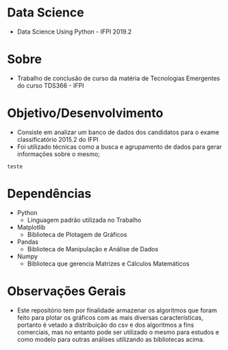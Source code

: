 # Data Science
  - Data Science Using Python - IFPI 2019.2

# Sobre
  - Trabalho de conclusão de curso da matéria de Tecnologias Emergentes do curso TDS366 - IFPI

# Objetivo/Desenvolvimento
  - Consiste em analizar um banco de dados dos candidatos para o exame classificatório 2015.2 do IFPI
  - Foi utilizado técnicas como a busca e agrupamento de dados para gerar informações sobre o mesmo;

```
teste
```
# Dependências
  - Python 
    - Linguagem padrão utilizada no Trabalho
  - Matplotlib 
    - Biblioteca de Plotagem de Gráficos
  - Pandas
    - Biblioteca de Manipulação e Análise de Dados
  - Numpy
    - Biblioteca que gerencia Matrizes e Cálculos Matemáticos

# Observações Gerais
  - Este repositório tem por finalidade armazenar os algoritmos que foram feito para plotar os gráficos com as mais diversas características,
  portanto é vetado a distribuição do csv e dos algoritmos a fins comerciais, mas no entanto pode ser utilizado o mesmo para estudos e como
  modelo para outras análises utilizando as bibliotecas acima.

